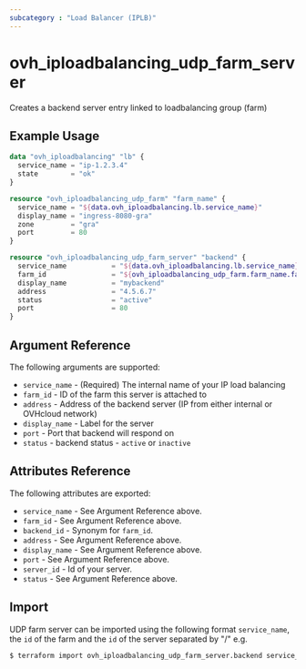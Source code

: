 ```yaml
---
subcategory : "Load Balancer (IPLB)"
---
```


# ovh_iploadbalancing_udp_farm_server

Creates a backend server entry linked to loadbalancing group (farm)

## Example Usage

```terraform
data "ovh_iploadbalancing" "lb" {
  service_name = "ip-1.2.3.4"
  state        = "ok"
}

resource "ovh_iploadbalancing_udp_farm" "farm_name" {
  service_name = "${data.ovh_iploadbalancing.lb.service_name}"
  display_name = "ingress-8080-gra"
  zone         = "gra"
  port         = 80
}

resource "ovh_iploadbalancing_udp_farm_server" "backend" {
  service_name           = "${data.ovh_iploadbalancing.lb.service_name}"
  farm_id                = "${ovh_iploadbalancing_udp_farm.farm_name.farm_id}"
  display_name           = "mybackend"
  address                = "4.5.6.7"
  status                 = "active"
  port                   = 80
}
```

## Argument Reference

The following arguments are supported:

* `service_name` - (Required) The internal name of your IP load balancing
* `farm_id` - ID of the farm this server is attached to
* `address` - Address of the backend server (IP from either internal or OVHcloud network)
* `display_name` - Label for the server
* `port` - Port that backend will respond on
* `status` - backend status - `active` or `inactive`

## Attributes Reference

The following attributes are exported:

* `service_name` - See Argument Reference above.
* `farm_id` - See Argument Reference above.
* `backend_id` - Synonym for `farm_id`.
* `address` - See Argument Reference above.
* `display_name` - See Argument Reference above.
* `port` - See Argument Reference above.
* `server_id` - Id of your server.
* `status` - See Argument Reference above.

## Import

UDP farm server can be imported using the following format `service_name`, the `id` of the farm and the `id` of the server separated by "/" e.g.

```bash
$ terraform import ovh_iploadbalancing_udp_farm_server.backend service_name/farm_id/server_id
```
